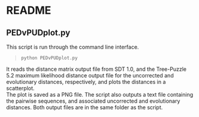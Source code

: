 README
======

PEDvPUDplot.py
--------------

This script is run through the command line interface.  
> `python PEDvPUDplot.py`  

It reads the distance matrix output file from SDT 1.0, and the Tree-Puzzle 5.2 maximum likelihood distance output file for the uncorrected and evolutionary distances, respectively, and plots the distances in a scatterplot.  
The plot is saved as a PNG file. The script also outputs a text file containing the pairwise sequences, and associated uncorrected and evolutionary distances. Both output files are in the same folder as the script.



